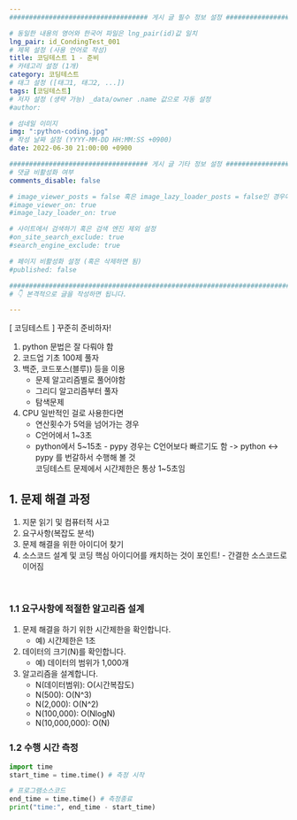 ```yaml
---
################################### 게시 글 필수 정보 설정 ###################################

# 동일한 내용의 영어와 한국어 파일은 lng_pair(id)값 일치
lng_pair: id_CondingTest_001
# 제목 설정 (사용 언어로 작성)
title: 코딩테스트 1 - 준비
# 카테고리 설정 (1개)
category: 코딩테스트 
# 태그 설정 ([태그1, 태그2, ...])
tags: [코딩테스트] 
# 저자 설정 (생략 가능) _data/owner .name 값으로 자동 설정
#author: 

# 섬네일 이미지
img: ":python-coding.jpg" 
# 작성 날짜 설정 (YYYY-MM-DD HH:MM:SS +0900)
date: 2022-06-30 21:00:00 +0900

################################### 게시 글 기타 정보 설정 ###################################
# 댓글 비활성화 여부
comments_disable: false

# image_viewer_posts = false 혹은 image_lazy_loader_posts = false인 경우에만 사용
#image_viewer_on: true
#image_lazy_loader_on: true

# 사이트에서 검색하기 혹은 검색 엔진 제외 설정 
#on_site_search_exclude: true
#search_engine_exclude: true

# 페이지 비활성화 설정 (혹은 삭제하면 됨)
#published: false

##########################################################################################
# 👇 본격적으로 글을 작성하면 됩니다. 

---
```

<!-- outline-start -->
[ 코딩테스트 ] 꾸준히 준비하자!

<!-- outline-end -->
1. python 문법은 잘 다뤄야 함
2. 코드업 기초 100제 풀자
3. 백준, 코드포스(블루)) 등을 이용
    * 문제 알고리즘별로 풀어야함
    * 그리디 알고리즘부터 풀자
    * 탐색문제
4. CPU 일반적인 걸로 사용한다면
    * 연산횟수가 5억을 넘어가는 경우
    * C언어에서 1~3초
    * python에서 5~15초 - pypy 경우는 C언어보다 빠르기도 함 -> python <-> pypy 를 번갈하서 수행해 볼 것  
코딩테스트 문제에서 시간제한은 통상 1~5초임

## 1. 문제 해결 과정
1. 지문 읽기 및 컴퓨터적 사고
2. 요구사항(복잡도 분석)
3. 문제 해결을 위한 아이디어 찾기
4. 소스코드 설계 및 코딩
핵심 아이디어를 캐치하는 것이 포인트! - 간결한 소스코드로 이어짐

<br>

### 1.1 요구사항에 적절한 알고리즘 설계
1. 문제 해결을 하기 위한 시간제한을 확인합니다.
    * 예) 시간제한은 1초
2. 데이터의 크기(N)를 확인합니다.
    * 예) 데이터의 범위가 1,000개
3. 알고리즘을 설계합니다.
    * N(데이터범위): O(시간복잡도)
    * N(500): O(N^3)
    * N(2,000): O(N^2)
    * N(100,000): O(NlogN)
    * N(10,000,000): O(N)

### 1.2 수행 시간 측정

~~~python
import time
start_time = time.time() # 측정 시작

# 프로그램소스코드
end_time = time.time() # 측정종료
print("time:", end_time - start_time)
~~~






